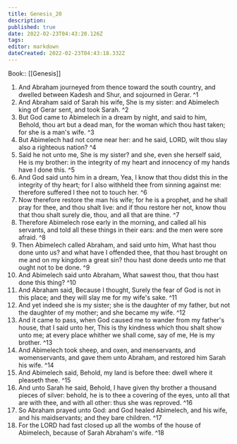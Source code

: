 ```yaml
---
title: Genesis_20
description: 
published: true
date: 2022-02-23T04:43:20.126Z
tags: 
editor: markdown
dateCreated: 2022-02-23T04:43:18.332Z
---
```


 Book:: [[Genesis]]
 1. And Abraham journeyed from thence toward the south country, and dwelled between Kadesh and Shur, and sojourned in Gerar. ^1
 2. And Abraham said of Sarah his wife, She is my sister: and Abimelech king of Gerar sent, and took Sarah. ^2
 3. But God came to Abimelech in a dream by night, and said to him, Behold, thou art but a dead man, for the woman which thou hast taken; for she is a man's wife. ^3
 4. But Abimelech had not come near her: and he said, LORD, wilt thou slay also a righteous nation? ^4
 5. Said he not unto me, She is my sister? and she, even she herself said, He is my brother: in the integrity of my heart and innocency of my hands have I done this. ^5
 6. And God said unto him in a dream, Yea, I know that thou didst this in the integrity of thy heart; for I also withheld thee from sinning against me: therefore suffered I thee not to touch her. ^6
 7. Now therefore restore the man his wife; for he is a prophet, and he shall pray for thee, and thou shalt live: and if thou restore her not, know thou that thou shalt surely die, thou, and all that are thine. ^7
 8. Therefore Abimelech rose early in the morning, and called all his servants, and told all these things in their ears: and the men were sore afraid. ^8
 9. Then Abimelech called Abraham, and said unto him, What hast thou done unto us? and what have I offended thee, that thou hast brought on me and on my kingdom a great sin? thou hast done deeds unto me that ought not to be done. ^9
 10. And Abimelech said unto Abraham, What sawest thou, that thou hast done this thing? ^10
 11. And Abraham said, Because I thought, Surely the fear of God is not in this place; and they will slay me for my wife's sake. ^11
 12. And yet indeed she is my sister; she is the daughter of my father, but not the daughter of my mother; and she became my wife. ^12
 13. And it came to pass, when God caused me to wander from my father's house, that I said unto her, This is thy kindness which thou shalt show unto me; at every place whither we shall come, say of me, He is my brother. ^13
 14. And Abimelech took sheep, and oxen, and menservants, and womenservants, and gave them unto Abraham, and restored him Sarah his wife. ^14
 15. And Abimelech said, Behold, my land is before thee: dwell where it pleaseth thee. ^15
 16. And unto Sarah he said, Behold, I have given thy brother a thousand pieces of silver: behold, he is to thee a covering of the eyes, unto all that are with thee, and with all other: thus she was reproved. ^16
 17. So Abraham prayed unto God: and God healed Abimelech, and his wife, and his maidservants; and they bare children. ^17
 18. For the LORD had fast closed up all the wombs of the house of Abimelech, because of Sarah Abraham's wife. ^18
